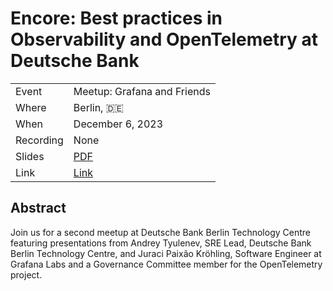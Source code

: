 # Encore: Best practices in Observability and OpenTelemetry at Deutsche Bank

|           |                                                                            |
| --------- | ---------------------------------------------------------------------------|
| Event     | Meetup: Grafana and Friends                                                |
| Where     | Berlin, 🇩🇪                                                                 |
| When      | December 6, 2023                                                           |
| Recording | None                                                                       |
| Slides    | [PDF](slides.pdf)                                                          |
| Link      | [Link](https://www.meetup.com/grafana-and-friends-berlin/events/296932045) |

## Abstract

Join us for a second meetup at Deutsche Bank Berlin Technology Centre featuring presentations from Andrey Tyulenev, SRE Lead, Deutsche Bank Berlin Technology Centre, and Juraci Paixão Kröhling, Software Engineer at Grafana Labs and a Governance Committee member for the OpenTelemetry project.
